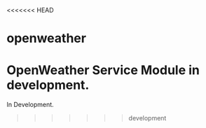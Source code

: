 <<<<<<< HEAD
# openweather
OpenWeather Service Module in development.
=======
In Development.
>>>>>>> development
